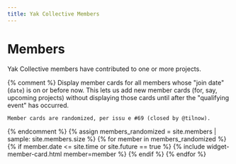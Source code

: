 ```yaml
---
title: Yak Collective Members
---
```


# Members

Yak Collective members have contributed to one or more projects.

{% comment %}
    Display member cards for all members whose "join date" (`date`)
    is on or before now. This lets us add new member cards (for,
    say, upcoming projects) without displaying those cards until
    after the "qualifying event" has occurred.

    Member cards are randomized, per issu e #69 (closed by @tilnow).
{% endcomment %}
{% assign members_randomized = site.members | sample: site.members.size %}
{% for member in members_randomized %}
    {% if member.date <= site.time or site.future == true %}
        {% include widget-member-card.html member=member %}
    {% endif %}
{% endfor %}
